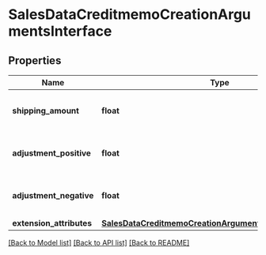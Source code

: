 # SalesDataCreditmemoCreationArgumentsInterface

## Properties
Name | Type | Description | Notes
------------ | ------------- | ------------- | -------------
**shipping_amount** | **float** | Credit memo shipping amount. | [optional] 
**adjustment_positive** | **float** | Credit memo positive adjustment. | [optional] 
**adjustment_negative** | **float** | Credit memo negative adjustment. | [optional] 
**extension_attributes** | [**SalesDataCreditmemoCreationArgumentsExtensionInterface**](SalesDataCreditmemoCreationArgumentsExtensionInterface.md) |  | [optional] 

[[Back to Model list]](../README.md#documentation-for-models) [[Back to API list]](../README.md#documentation-for-api-endpoints) [[Back to README]](../README.md)


